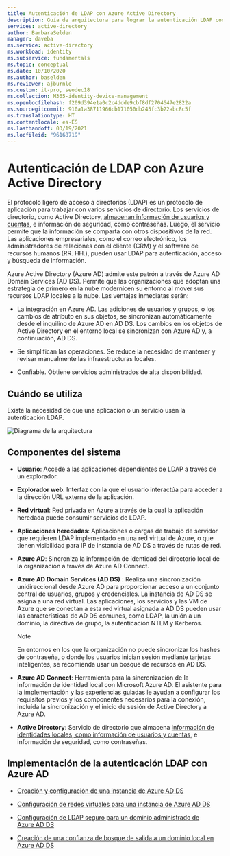 ```yaml
---
title: Autenticación de LDAP con Azure Active Directory
description: Guía de arquitectura para lograr la autenticación LDAP con Azure Active Directory.
services: active-directory
author: BarbaraSelden
manager: daveba
ms.service: active-directory
ms.workload: identity
ms.subservice: fundamentals
ms.topic: conceptual
ms.date: 10/10/2020
ms.author: baselden
ms.reviewer: ajburnle
ms.custom: it-pro, seodec18
ms.collection: M365-identity-device-management
ms.openlocfilehash: f209d394e1a0c2c4ddde9cbf8df2704647e2822a
ms.sourcegitcommit: 910a1a38711966cb171050db245fc3b22abc8c5f
ms.translationtype: HT
ms.contentlocale: es-ES
ms.lasthandoff: 03/19/2021
ms.locfileid: "96168719"
---
```

# <a name="ldap-authentication-with-azure-active-directory"></a>Autenticación de LDAP con Azure Active Directory

El protocolo ligero de acceso a directorios (LDAP) es un protocolo de aplicación para trabajar con varios servicios de directorio. Los servicios de directorio, como Active Directory, [almacenan información de usuarios y cuentas](https://www.dnsstuff.com/active-directory-service-accounts), e información de seguridad, como contraseñas. Luego, el servicio permite que la información se comparta con otros dispositivos de la red. Las aplicaciones empresariales, como el correo electrónico, los administradores de relaciones con el cliente (CRM) y el software de recursos humanos (RR. HH.), pueden usar LDAP para autenticación, acceso y búsqueda de información. 

Azure Active Directory (Azure AD) admite este patrón a través de Azure AD Domain Services (AD DS). Permite que las organizaciones que adoptan una estrategia de primero en la nube modernicen su entorno al mover sus recursos LDAP locales a la nube. Las ventajas inmediatas serán: 

* La integración en Azure AD. Las adiciones de usuarios y grupos, o los cambios de atributo en sus objetos, se sincronizan automáticamente desde el inquilino de Azure AD en AD DS. Los cambios en los objetos de Active Directory en el entorno local se sincronizan con Azure AD y, a continuación, AD DS.

* Se simplifican las operaciones. Se reduce la necesidad de mantener y revisar manualmente las infraestructuras locales. 

* Confiable. Obtiene servicios administrados de alta disponibilidad. 

## <a name="use-when"></a>Cuándo se utiliza

Existe la necesidad de que una aplicación o un servicio usen la autenticación LDAP.

![Diagrama de la arquitectura](./media/authentication-patterns/ldap-auth.png)

## <a name="components-of-system"></a>Componentes del sistema

* **Usuario**: Accede a las aplicaciones dependientes de LDAP a través de un explorador.

* **Explorador web**: Interfaz con la que el usuario interactúa para acceder a la dirección URL externa de la aplicación.

* **Red virtual**: Red privada en Azure a través de la cual la aplicación heredada puede consumir servicios de LDAP. 

* **Aplicaciones heredadas**: Aplicaciones o cargas de trabajo de servidor que requieren LDAP implementado en una red virtual de Azure, o que tienen visibilidad para IP de instancia de AD DS a través de rutas de red. 

* **Azure AD**: Sincroniza la información de identidad del directorio local de la organización a través de Azure AD Connect.

* **Azure AD Domain Services (AD DS)** : Realiza una sincronización unidireccional desde Azure AD para proporcionar acceso a un conjunto central de usuarios, grupos y credenciales. La instancia de AD DS se asigna a una red virtual. Las aplicaciones, los servicios y las VM de Azure que se conectan a esta red virtual asignada a AD DS pueden usar las características de AD DS comunes, como LDAP, la unión a un dominio, la directiva de grupo, la autenticación NTLM y Kerberos.
   > [!NOTE]
   >  En entornos en los que la organización no puede sincronizar los hashes de contraseña, o donde los usuarios inician sesión mediante tarjetas inteligentes, se recomienda usar un bosque de recursos en AD DS. 

* **Azure AD Connect**: Herramienta para la sincronización de la información de identidad local con Microsoft Azure AD. El asistente para la implementación y las experiencias guiadas le ayudan a configurar los requisitos previos y los componentes necesarios para la conexión, incluida la sincronización y el inicio de sesión de Active Directory a Azure AD. 

* **Active Directory**: Servicio de directorio que almacena [información de identidades locales, como información de usuarios y cuentas](https://www.dnsstuff.com/active-directory-service-accounts), e información de seguridad, como contraseñas.

## <a name="implement-ldap-authentication-with-azure-ad"></a>Implementación de la autenticación LDAP con Azure AD

* [Creación y configuración de una instancia de Azure AD DS](../../active-directory-domain-services/tutorial-create-instance.md) 

* [Configuración de redes virtuales para una instancia de Azure AD DS](../../active-directory-domain-services/tutorial-configure-networking.md) 

* [Configuración de LDAP seguro para un dominio administrado de Azure AD DS](../../active-directory-domain-services/tutorial-configure-ldaps.md) 

* [Creación de una confianza de bosque de salida a un dominio local en Azure AD DS](../../active-directory-domain-services/tutorial-create-forest-trust.md)

